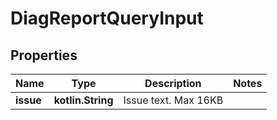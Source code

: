 
# DiagReportQueryInput

## Properties
| Name | Type | Description | Notes |
| ------------ | ------------- | ------------- | ------------- |
| **issue** | **kotlin.String** | Issue text. Max 16KB |  |



